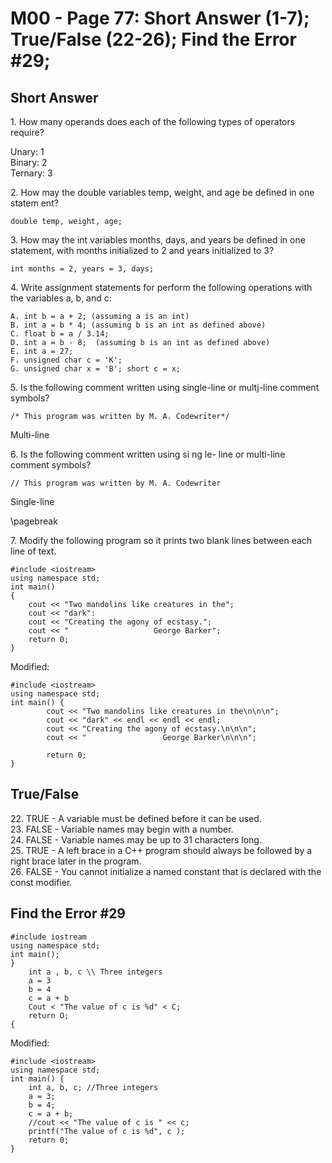 # M00 - Page 77: Short Answer (1-7); True/False (22-26); Find the Error #29;

## Short Answer

1\. How many operands does each of the following types of operators require?  

  Unary: 1  
  Binary: 2  
  Ternary: 3  

2\. How may the double variables temp, weight, and age be defined in one statem ent?

```
double temp, weight, age;
```

3\. How may the int variables months, days, and years be defined in one statement, with months initialized to 2 and years initialized to 3?

```
int months = 2, years = 3, days;
```

4\. Write assignment statements for perform the following operations with the variables a, b, and c:

```
A. int b = a + 2; (assuming a is an int) 
B. int a = b * 4; (assuming b is an int as defined above) 
C. float b = a / 3.14;  
D. int a = b - 8;  (assuming b is an int as defined above) 
E. int a = 27;  
F. unsigned char c = 'K';  
G. unsigned char x = 'B'; short c = x;  
```

5\. Is the following comment written using single-line or multj-line comment symbols?
```
/* This program was written by M. A. Codewriter*/
```

Multi-line


6\. Is the following comment written using si ng le- line or multi-line comment symbols?

```
// This program was written by M. A. Codewriter
```

Single-line

\pagebreak

7\. Modify the following program so it prints two blank lines between each line of text.

```
#include <iostream>
using namespace std;
int main()
{
	cout << "Two mandolins like creatures in the";
	cout << "dark":
	cout << "Creating the agony of ecstasy.";
	cout << "                   George Barker";
	return 0;
}
```
Modified:
```
#include <iostream>
using namespace std;
int main() {
        cout << "Two mandolins like creatures in the\n\n\n";
        cout << "dark" << endl << endl << endl;
        cout << "Creating the agony of ecstasy.\n\n\n";
        cout << "                 George Barker\n\n\n";

        return 0;
}
```
  
## True/False

22\. TRUE -  A variable must be defined before it can be used.  
23\. FALSE - Variable names may begin with a number.  
24\. FALSE - Variable names may be up to 31 characters long.  
25\. TRUE -  A left brace in a C++ program should always be followed by a right brace later in the program.  
26\. FALSE - You cannot initialize a named constant that is declared with the const modifier.  

## Find the Error \#29

```
#include iostream
using namespace std;
int main();
}
    int a , b, c \\ Three integers
    a = 3
    b = 4
    c = a + b
    Cout < "The value of c is %d" < C;
    return O;
{
```

Modified:
```
#include <iostream>
using namespace std;
int main() {
    int a, b, c; //Three integers
    a = 3;
    b = 4;
    c = a + b;
    //cout << "The value of c is " << c;
    printf("The value of c is %d", c );
    return 0;
}
```
